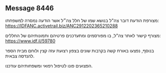 ## Message 8446

מצורפת הודעת דובר צה"ל בנושא שמו של חלל צה״ל אשר הודעה נמסרה למשפחתו: https://IDFANC.activetrail.biz/ANC2912202365210288

מצורף קישור לאתר צה"ל, בו מפורסמים ומתעדכנים פרטיהם ותמונותיהם של החללים:
https://www.idf.il/59780

בנוסף, נפצעו באורח קשה בקרבות שונים בצפון רצועת עזה קצין ולוחם מבית הספר להנדסה צבאית.

הפצועים פונו לטיפול רפואי ומשפחותיהם עודכנו.


